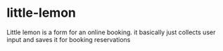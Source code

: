 # little-lemon
Little lemon is a form for an online booking. it basically just collects user input and saves it for booking reservations
